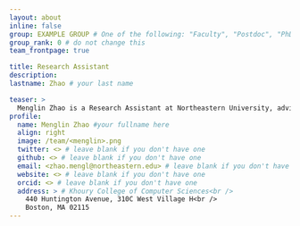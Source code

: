 ```yaml
---
layout: about
inline: false
group: EXAMPLE GROUP # One of the following: "Faculty", "Postdoc", "PhD Student", "Visiting Scholar/Student", "Research Assistant"
group_rank: 0 # do not change this
team_frontpage: true

title: Research Assistant
description:
lastname: Zhao # your last name 

teaser: >
  Menglin Zhao is a Research Assistant at Northeastern University, advised by Prof. Dakuo Wang.
profile:
  name: Menglin Zhao #your fullname here
  align: right
  image: /team/<menglin>.png
  twitter: <> # leave blank if you don't have one
  github: <> # leave blank if you don't have one
  email: <zhao.mengl@northeastern.edu> # leave blank if you don't have one
  website: <> # leave blank if you don't have one
  orcid: <> # leave blank if you don't have one
  address: > # Khoury College of Computer Sciences<br />
    440 Huntington Avenue, 310C West Village H<br />
    Boston, MA 02115
---
```

